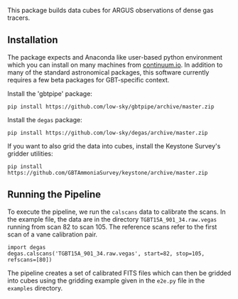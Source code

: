 This package builds data cubes for ARGUS observations of dense gas tracers.

## Installation

The package expects and Anaconda like user-based python environment which you can install on many machines from [continuum.io](https://www.continuum.io/downloads).  In addition to many of the standard astronomical packages, this software currently requires a few beta packages for GBT-specific context.

Install the 'gbtpipe' package:
```
pip install https://github.com/low-sky/gbtpipe/archive/master.zip
```

Install the `degas` package:
```
pip install https://github.com/low-sky/degas/archive/master.zip
```

If you want to also grid the data into cubes, install the Keystone Survey's gridder utilities:
```
pip install https://github.com/GBTAmmoniaSurvey/keystone/archive/master.zip
```


## Running the Pipeline

To execute the pipeline, we run the `calscans` data to calibrate the scans.  In the example file, the data are in the directory `TGBT15A_901_34.raw.vegas` running from scan 82 to scan 105.  The reference scans refer to the first scan of a vane calibration pair.

```
import degas
degas.calscans('TGBT15A_901_34.raw.vegas', start=82, stop=105, refscans=[80])
```
The pipeline creates a set of calibrated FITS files which can then be gridded into cubes using the gridding example given in the `e2e.py` file in the `examples` directory.

